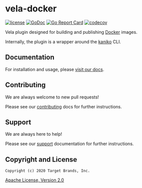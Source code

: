 # vela-docker

[![license](https://img.shields.io/crates/l/gl.svg)](../LICENSE)
[![GoDoc](https://godoc.org/github.com/go-vela/vela-docker?status.svg)](https://godoc.org/github.com/go-vela/vela-docker)
[![Go Report Card](https://goreportcard.com/badge/go-vela/vela-docker)](https://goreportcard.com/report/go-vela/vela-docker)
[![codecov](https://codecov.io/gh/go-vela/vela-docker/branch/master/graph/badge.svg)](https://codecov.io/gh/go-vela/vela-docker)

Vela plugin designed for building and publishing [Docker](https://www.docker.com/) images.

Internally, the plugin is a wrapper around the [kaniko](https://github.com/GoogleContainerTools/kaniko) CLI.

## Documentation

For installation and usage, please [visit our docs](https://go-vela.github.io/docs).

## Contributing

We are always welcome to new pull requests!

Please see our [contributing](CONTRIBUTING.md) docs for further instructions.

## Support

We are always here to help!

Please see our [support](SUPPORT.md) documentation for further instructions.

## Copyright and License

```
Copyright (c) 2020 Target Brands, Inc.
```

[Apache License, Version 2.0](http://www.apache.org/licenses/LICENSE-2.0)
